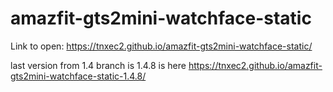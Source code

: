 # amazfit-gts2mini-watchface-static

Link to open: https://tnxec2.github.io/amazfit-gts2mini-watchface-static/


last version from 1.4 branch is 1.4.8 is here https://tnxec2.github.io/amazfit-gts2mini-watchface-static-1.4.8/
